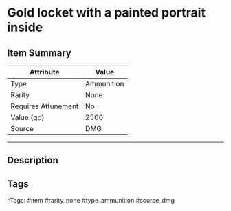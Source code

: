 # Gold locket with a painted portrait inside

## Item Summary

| Attribute            | Value                        |
|----------------------|------------------------------|
| Type                 | Ammunition |
| Rarity               | None             |
| Requires Attunement  | No                |
| Value (gp)           | 2500    |
| Source               | DMG |

---

## Description



## Tags

^Tags: #item #rarity_none #type_ammunition #source_dmg
